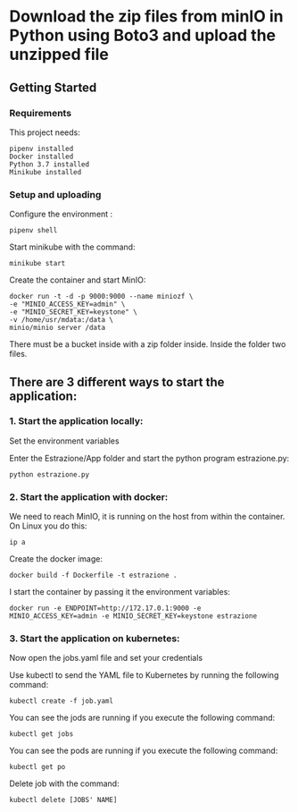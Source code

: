 # Download the zip files from minIO in Python using Boto3 and upload the unzipped file

## Getting Started

### Requirements

This project needs:

```
pipenv installed
Docker installed
Python 3.7 installed
Minikube installed
```

### Setup and uploading
Configure the environment :
```
pipenv shell
```
Start minikube with the command:
```
minikube start
```
 
Create the container and start MinIO:
```
docker run -t -d -p 9000:9000 --name miniozf \
-e "MINIO_ACCESS_KEY=admin" \
-e "MINIO_SECRET_KEY=keystone" \
-v /home/usr/mdata:/data \
minio/minio server /data
```

There must be a bucket inside with a zip folder inside. Inside the folder two files.

## There are 3 different ways to start the application:
### 1. Start the application locally:
Set the environment variables

Enter the Estrazione/App folder and start the python program estrazione.py:
```
python estrazione.py
```

### 2. Start the application with docker:
We need to reach MinIO, it is running on the host from within the container. On Linux you do this:
```
ip a
```

Create the docker image:
```
docker build -f Dockerfile -t estrazione .
```

I start the container by passing it the environment variables:
```
docker run -e ENDPOINT=http://172.17.0.1:9000 -e MINIO_ACCESS_KEY=admin -e MINIO_SECRET_KEY=keystone estrazione 
```

### 3. Start the application on kubernetes:
Now open the jobs.yaml file and set your credentials

Use kubectl to send the YAML file to Kubernetes by running the following command:
```
kubectl create -f job.yaml
```
You can see the jods are running if you execute the following command:
```
kubectl get jobs
```

You can see the pods are running if you execute the following command:
```
kubectl get po
```

Delete job with the command:
```
kubectl delete [JOBS' NAME]
```
